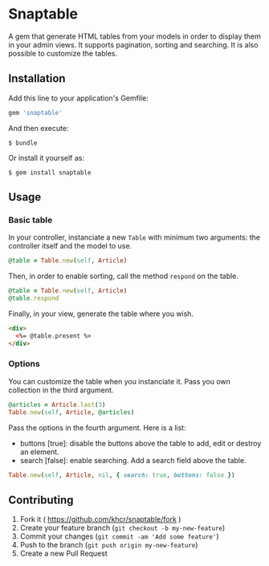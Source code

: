 # Snaptable

A gem that generate HTML tables from your models in order to display them in your admin views. It supports pagination, sorting and searching. It is also possible to customize the tables.

## Installation

Add this line to your application's Gemfile:

```ruby
gem 'snaptable'
```

And then execute:

    $ bundle

Or install it yourself as:

    $ gem install snaptable

## Usage

### Basic table

In your controller, instanciate a new `Table` with minimum two arguments: the controller itself and the model to use.

```ruby
@table = Table.new(self, Article)
```

Then, in order to enable sorting, call the method `respond` on the table.

```ruby
@table = Table.new(self, Article)
@table.respond
```

Finally, in your view, generate the table where you wish.

```html
<div>
  <%= @table.present %>
</div>
```

### Options

You can customize the table when you instanciate it. Pass you own collection in the third argument.

```ruby
@articles = Article.last(3)
Table.new(self, Article, @articles)
```

Pass the options in the fourth argument. Here is a list:

* buttons [true]: disable the buttons above the table to add, edit or destroy an element.
* search [false]: enable searching. Add a search field above the table.

```ruby
Table.new(self, Article, nil, { search: true, buttons: false })
```

## Contributing

1. Fork it ( https://github.com/khcr/snaptable/fork )
2. Create your feature branch (`git checkout -b my-new-feature`)
3. Commit your changes (`git commit -am 'Add some feature'`)
4. Push to the branch (`git push origin my-new-feature`)
5. Create a new Pull Request
